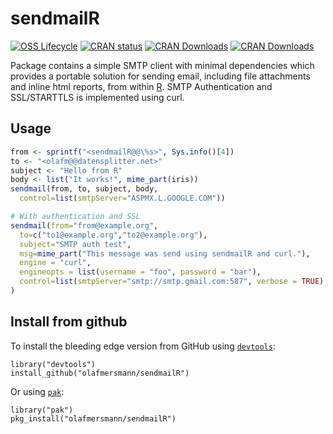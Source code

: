 # sendmailR

<!-- badges: start -->
[![OSS Lifecycle](https://img.shields.io/osslifecycle/olafmersmann/sendmailR)](https://lifecycle.r-lib.org/articles/stages.html)
[![CRAN status](https://www.r-pkg.org/badges/version/sendmailR)](https://CRAN.R-project.org/package=sendmailR) 
[![CRAN Downloads](http://cranlogs.r-pkg.org/badges/sendmailR)](https://CRAN.R-project.org/package=sendmailR) 
[![CRAN Downloads](http://cranlogs.r-pkg.org/badges/grand-total/sendmailR)](https://CRAN.R-project.org/package=sendmailR)
<!-- badges: end -->

Package contains a simple SMTP client with minimal dependencies which provides a portable solution for sending email, including file attachments and inline html reports, from within [R](https://www.r-project.org/). SMTP Authentication and SSL/STARTTLS is implemented using curl.

## Usage

``` r
from <- sprintf("<sendmailR@@\%s>", Sys.info()[4]) 
to <- "<olafm@@datensplitter.net>" 
subject <- "Hello from R" 
body <- list("It works!", mime_part(iris)) 
sendmail(from, to, subject, body, 
  control=list(smtpServer="ASPMX.L.GOOGLE.COM")) 

# With authentication and SSL
sendmail(from="from@example.org", 
  to=c("to1@example.org","to2@example.org"), 
  subject="SMTP auth test", 
  msg=mime_part("This message was send using sendmailR and curl."), 
  engine = "curl", 
  engineopts = list(username = "foo", password = "bar"), 
  control=list(smtpServer="smtp://smtp.gmail.com:587", verbose = TRUE) 
)
```

## Install from github

To install the bleeding edge version from GitHub using [`devtools`](https://github.com/r-lib/devtools):

```splus
library("devtools")
install_github("olafmersmann/sendmailR")
```

Or using [`pak`](https://github.com/r-lib/pak):

```splus
library("pak")
pkg_install("olafmersmann/sendmailR")
```
